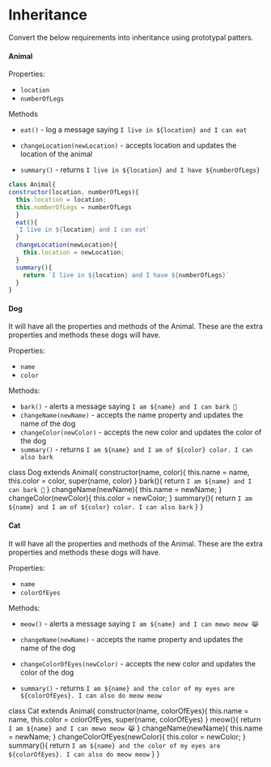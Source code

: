 # Inheritance

Convert the below requirements into inheritance using prototypal patters.

#### Animal

Properties:

- `location`
- `numberOfLegs`

Methods

- `eat()` - log a message saying `I live in ${location} and I can eat`

- `changeLocation(newLocation)` - accepts location and updates the location of the animal

- `summary()` - returns `I live in ${location} and I have ${numberOfLegs}`


```js
class Animal{
constructor(location, numberOfLegs){
  this.location = location;
  this.numberOfLegs = numberOfLegs
  }
  eat(){
  `I live in ${location} and I can eat`
  }
  changeLocation(newLocation){
    this.location = newLocation;
  }
  summary(){
    return `I live in ${location} and I have ${numberOfLegs}`
  }
}

```


#### Dog

It will have all the properties and methods of the Animal. These are the extra properties and methods these dogs will have.

Properties:

- `name`
- `color`

Methods:

- `bark()` - alerts a message saying `I am ${name} and I can bark 🐶`
- `changeName(newName)` - accepts the name property and updates the name of the dog
- `changeColor(newColor)` - accepts the new color and updates the color of the dog
- `summary()` - returns `I am ${name} and I am of ${color} color. I can also bark`


class Dog extends Animal{
  constructor(name, color){
    this.name = name,
    this.color = color,
    super(name, color)
  }
  bark(){
  return `I am ${name} and I can bark 🐶`
  }
  changeName(newName){
    this.name = newName;
  }
  changeColor(newColor){
    this.color = newColor;
  }
  summary(){
  return `I am ${name} and I am of ${color} color. I can also bark`
  }
}

#### Cat

It will have all the properties and methods of the Animal. These are the extra properties and methods these dogs will have.

Properties:

- `name`
- `colorOfEyes`

Methods:

- `meow()` - alerts a message saying `I am ${name} and I can mewo meow 😹`

- `changeName(newName)` - accepts the name property and updates the name of the dog

- `changeColorOfEyes(newColor)` - accepts the new color and updates the color of the dog

- `summary()` - returns `I am ${name} and the color of my eyes are ${colorOfEyes}. I can also do meow meow`



class Cat extends Animal{
  constructor(name, colorOfEyes){
    this.name = name,
    this.color = colorOfEyes,
    super(name, colorOfEyes)
  }
  meow(){
  return `I am ${name} and I can mewo meow 😹`
  }
  changeName(newName){
    this.name = newName;
  }
  changeColorOfEyes(newColor){
    this.color = newColor;
  }
  summary(){
  return `I am ${name} and the color of my eyes are ${colorOfEyes}. I can also do meow meow`
  }
}
